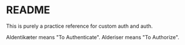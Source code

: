 # README

This is purely a practice reference for custom auth and auth.

Aldentikæter means "To Authenticate". Alderiser means "To Authorize".
